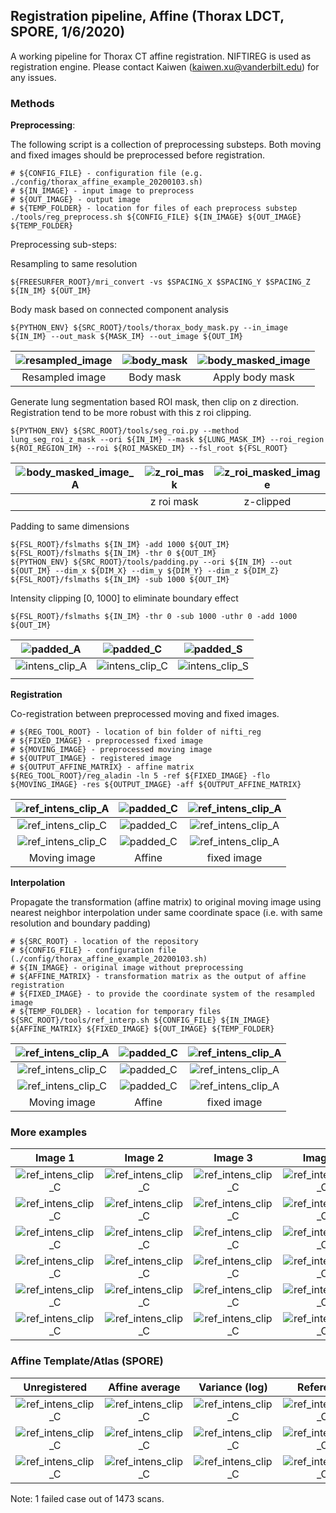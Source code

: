 ## Registration pipeline, Affine (Thorax LDCT, SPORE, 1/6/2020)

A working pipeline for Thorax CT affine registration. NIFTIREG is used as registration engine. Please contact Kaiwen (kaiwen.xu@vanderbilt.edu) for any issues.

### Methods

**Preprocessing**:

The following script is a collection of preprocessing substeps. Both moving and fixed images should be preprocessed before registration.

    # ${CONFIG_FILE} - configuration file (e.g. ./config/thorax_affine_example_20200103.sh)
    # ${IN_IMAGE} - input image to preprocess
    # ${OUT_IMAGE} - output image
    # ${TEMP_FOLDER} - location for files of each preprocess substep  
    ./tools/reg_preprocess.sh ${CONFIG_FILE} ${IN_IMAGE} ${OUT_IMAGE} ${TEMP_FOLDER}

Preprocessing sub-steps:

Resampling to same resolution

    ${FREESURFER_ROOT}/mri_convert -vs $SPACING_X $SPACING_Y $SPACING_Z ${IN_IM} ${OUT_IM}        

Body mask based on connected component analysis
    
    ${PYTHON_ENV} ${SRC_ROOT}/tools/thorax_body_mask.py --in_image ${IN_IM} --out_mask ${MASK_IM} --out_image ${OUT_IM}

| ![resampled_image](./figs/moving_1_resampled_1.png) |  ![body_mask](./figs/moving_1_body_mask_1_1.png) | ![body_masked_image](./figs/moving_1_bodymasked_1.png) |
|:----------:|:-------------:|:------:|
| Resampled image   |      Body mask      | Apply body mask |

Generate lung segmentation based ROI mask, then clip on z direction. Registration tend to be more robust with this z roi clipping.

    ${PYTHON_ENV} ${SRC_ROOT}/tools/seg_roi.py --method lung_seg_roi_z_mask --ori ${IN_IM} --mask ${LUNG_MASK_IM} --roi_region ${ROI_REGION_IM} --roi ${ROI_MASKED_IM} --fsl_root ${FSL_ROOT}

| ![body_masked_image_A](./figs/moving_1_bodymasked_C.png) |  ![z_roi_mask](./figs/moving_1_z_roi_mask_C.png) | ![z_roi_masked_image](./figs/moving_1_z_roi_masked_C.png) |
|:----------:|:-------------:|:------:|
|    |      z roi mask      | z-clipped |

Padding to same dimensions

    ${FSL_ROOT}/fslmaths ${IN_IM} -add 1000 ${OUT_IM}
    ${FSL_ROOT}/fslmaths ${IN_IM} -thr 0 ${OUT_IM}
    ${PYTHON_ENV} ${SRC_ROOT}/tools/padding.py --ori ${IN_IM} --out ${OUT_IM} --dim_x ${DIM_X} --dim_y ${DIM_Y} --dim_z ${DIM_Z}
    ${FSL_ROOT}/fslmaths ${IN_IM} -sub 1000 ${OUT_IM}

Intensity clipping [0, 1000] to eliminate boundary effect

    ${FSL_ROOT}/fslmaths ${IN_IM} -thr 0 -sub 1000 -uthr 0 -add 1000 ${OUT_IM}

| ![padded_A](./figs/moving_1_padded_A.png) |  ![padded_C](./figs/moving_1_padded_C.png) | ![padded_S](./figs/moving_1_padded_S.png) |
|:----------:|:-------------:|:------:|
| ![intens_clip_A](./figs/moving_1_intens_clip_A.png) |  ![intens_clip_C](./figs/moving_1_intens_clip_C.png) | ![intens_clip_S](./figs/moving_1_intens_clip_S.png) |
|    |    ||

**Registration**

Co-registration between preprocessed moving and fixed images.

    # ${REG_TOOL_ROOT} - location of bin folder of nifti_reg
    # ${FIXED_IMAGE} - preprocessed fixed image
    # ${MOVING_IMAGE} - preprocessed moving image
    # ${OUTPUT_IMAGE} - registered image
    # ${OUTPUT_AFFINE_MATRIX} - affine matrix
    ${REG_TOOL_ROOT}/reg_aladin -ln 5 -ref ${FIXED_IMAGE} -flo ${MOVING_IMAGE} -res ${OUTPUT_IMAGE} -aff ${OUTPUT_AFFINE_MATRIX}

| ![ref_intens_clip_A](./figs/moving_1_intens_clip_A.png) |  ![padded_C](./figs/register_intens_clip_A.png) | ![ref_intens_clip_A](./figs/ref_intens_clip_A.png) |
|:----------:|:-------------:|:------:|
| ![ref_intens_clip_C](./figs/moving_1_intens_clip_C.png) |  ![padded_C](./figs/register_intens_clip_C.png) | ![ref_intens_clip_A](./figs/ref_intens_clip_C.png) |
| ![ref_intens_clip_C](./figs/moving_1_intens_clip_S.png) |  ![padded_C](./figs/register_intens_clip_S.png) | ![ref_intens_clip_A](./figs/ref_intens_clip_S.png) |
|Moving image | Affine | fixed image|

**Interpolation**

Propagate the transformation (affine matrix) to original moving image using nearest neighbor interpolation under same coordinate space (i.e. with same resolution and boundary padding) 

    # ${SRC_ROOT} - location of the repository
    # ${CONFIG_FILE} - configuration file (./config/thorax_affine_example_20200103.sh)
    # ${IN_IMAGE} - original image without preprocessing
    # ${AFFINE_MATRIX} - transformation matrix as the output of affine registration
    # ${FIXED_IMAGE} - to provide the coordinate system of the resampled image
    # ${TEMP_FOLDER} - location for temporary files
    ${SRC_ROOT}/tools/ref_interp.sh ${CONFIG_FILE} ${IN_IMAGE} ${AFFINE_MATRIX} ${FIXED_IMAGE} ${OUT_IMAGE} ${TEMP_FOLDER}

| ![ref_intens_clip_A](./figs/moving_1_interp_pad_A.png) |  ![padded_C](./figs/moving_1_interp_A.png) | ![ref_intens_clip_A](./figs/ref_interp_A.png) |
|:----------:|:-------------:|:------:|
| ![ref_intens_clip_C](./figs/moving_1_interp_pad_S.png) |  ![padded_C](./figs/moving_1_interp_S.png) | ![ref_intens_clip_A](./figs/ref_interp_S.png) |
| ![ref_intens_clip_C](./figs/moving_1_interp_pad_C.png) |  ![padded_C](./figs/moving_1_interp_C.png) | ![ref_intens_clip_A](./figs/ref_interp_C.png) |
|Moving image | Affine | fixed image|

### More examples

|Image 1| Image 2 | Image 3 | Image 4 | Image 5 | Reference | 
|:---:|:---:|:---:|:---:|:---:|:---:|
|![ref_intens_clip_C](./figs/moving_1_interp_pad_A.png)| ![ref_intens_clip_C](./figs/moving_2_interp_pad_A.png) | ![ref_intens_clip_C](./figs/moving_3_interp_pad_A.png) | ![ref_intens_clip_C](./figs/moving_4_interp_pad_A.png) | ![ref_intens_clip_C](./figs/moving_5_interp_pad_A.png) |  |
|![ref_intens_clip_C](./figs/moving_1_interp_A.png)| ![ref_intens_clip_C](./figs/moving_2_interp_A.png) | ![ref_intens_clip_C](./figs/moving_3_interp_A.png) | ![ref_intens_clip_C](./figs/moving_4_interp_A.png) | ![ref_intens_clip_C](./figs/moving_5_interp_A.png) | ![ref_intens_clip_C](./figs/ref_interp_A.png) |
|![ref_intens_clip_C](./figs/moving_1_interp_pad_S.png)| ![ref_intens_clip_C](./figs/moving_2_interp_pad_S.png) | ![ref_intens_clip_C](./figs/moving_3_interp_pad_S.png) | ![ref_intens_clip_C](./figs/moving_4_interp_pad_S.png) | ![ref_intens_clip_C](./figs/moving_5_interp_pad_S.png) |  |
|![ref_intens_clip_C](./figs/moving_1_interp_S.png)| ![ref_intens_clip_C](./figs/moving_2_interp_S.png) | ![ref_intens_clip_C](./figs/moving_3_interp_S.png) | ![ref_intens_clip_C](./figs/moving_4_interp_S.png) | ![ref_intens_clip_C](./figs/moving_5_interp_S.png) | ![ref_intens_clip_C](./figs/ref_interp_S.png) |
|![ref_intens_clip_C](./figs/moving_1_interp_pad_C.png)| ![ref_intens_clip_C](./figs/moving_2_interp_pad_C.png) | ![ref_intens_clip_C](./figs/moving_3_interp_pad_C.png) | ![ref_intens_clip_C](./figs/moving_4_interp_pad_C.png) | ![ref_intens_clip_C](./figs/moving_5_interp_pad_C.png) |  |
|![ref_intens_clip_C](./figs/moving_1_interp_C.png)| ![ref_intens_clip_C](./figs/moving_2_interp_C.png) | ![ref_intens_clip_C](./figs/moving_3_interp_C.png) | ![ref_intens_clip_C](./figs/moving_4_interp_C.png) | ![ref_intens_clip_C](./figs/moving_5_interp_C.png) | ![ref_intens_clip_C](./figs/ref_interp_C.png) |


### Affine Template/Atlas (SPORE)

|Unregistered| Affine average | Variance (log) | Reference |
|:---:|:---:|:---:|:---:|
|![ref_intens_clip_C](./figs/ori_average_A.png)|![ref_intens_clip_C](./figs/template_affine_1_A.png)| ![ref_intens_clip_C](./figs/variance_A.png) |![ref_intens_clip_C](./figs/ref_pad_A.png)|
|![ref_intens_clip_C](./figs/ori_average_S.png)|![ref_intens_clip_C](./figs/template_affine_1_S.png)| ![ref_intens_clip_C](./figs/variance_S.png) |![ref_intens_clip_C](./figs/ref_pad_S.png)|
|![ref_intens_clip_C](./figs/ori_average_C.png)|![ref_intens_clip_C](./figs/template_affine_1_C.png)| ![ref_intens_clip_C](./figs/variance_C.png) |![ref_intens_clip_C](./figs/ref_pad_C.png)|

Note: 1 failed case out of 1473 scans.
